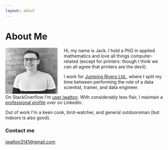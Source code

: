 ```yaml
---
layout: about
---
```


# About Me

<img style="float: left; padding-right:20px" width="165" height="145"
src="/assets/portrait.jpg">

Hi, my name is Jack. I hold a PhD in applied mathematics and love all things
computer-related (except for printers: though I think we can all agree that
printers are the devil).

I work for [Jumping Rivers Ltd.](https://www.jumpingrivers.com/), where I split
my time between performing the role of a data scientist, trainer, and data
engineer.

On StackOverflow I'm [user
jwalton](https://stackoverflow.com/users/11021886/jwalton?tab=profile). With
considerably less flair, I maintain a [professional
profile](https://www.linkedin.com/in/jwalton93/) over on LinkedIn.

Out of work I'm a keen cook, bird-watcher, and general outdoorsman (but indoors
is also good).

### Contact me

[jwalton3141@gmail.com](mailto:jwalton3141@gmail.com)
